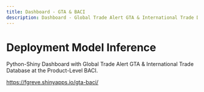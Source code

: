 ```yaml
---
title: Dashboard - GTA & BACI
description: Dashboard - Global Trade Alert GTA & International Trade Database at the Product-Level BACI.
---
```


# Deployment Model Inference

Python-Shiny Dashboard with Global Trade Alert GTA & International Trade Database at the Product-Level BACI.

https://fgreve.shinyapps.io/gta-baci/


